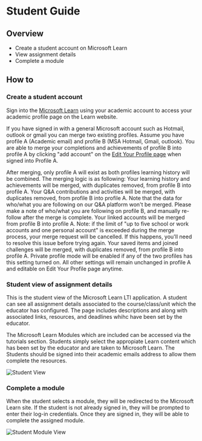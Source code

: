 # Student Guide 
## Overview
- Create a student account on Microsoft Learn
- View assignment details
- Complete a module 

## How to 

### Create a student account 
Sign into the [Microsoft Learn](http://docs.microsoft.com/learn) using your academic account to access your academic profile page on the Learn website.

If you have signed in with a general Microsoft account such as Hotmail, outlook or gmail you can merge two existing profiles. Assume you have profile A (Academic email) and profile B (MSA Hotmail, Gmail, outlook). You are able to merge your completions and achievements of profile B into profile A by clicking "add account" on the [Edit Your Profile page](https://techprofile.microsoft.com/edit) when signed into Profile A. 

After merging, only profile A will exist as both profiles learning history will be combined. The merging logic is as following:
Your learning history and achievements will be merged, with duplicates removed, from profile B into profile A.
Your Q&A contributions and activities will be merged, with duplicates removed, from profile B into profile A. Note that the data for who/what you are following on our Q&A platform won't be merged. Please make a note of who/what you are following on profile B, and manually re-follow after the merge is complete.
Your linked accounts will be merged from profile B into profile A. Note: if the limit of "up to five school or work accounts and one personal account" is exceeded during the merge process, your merge request will be cancelled. If this happens, you'll need to resolve this issue before trying again.
Your saved items and joined challenges will be merged, with duplicates removed, from profile B into profile A.
Private profile mode will be enabled if any of the two profiles has this setting turned on.
All other settings will remain unchanged in profile A and editable on Edit Your Profile page anytime.

### Student view of assignment details
This is the student view of the Microsoft Learn LTI application. A student can see all assignment details associated to the course/class/unit which the educator has configured. The page includes descriptions and along with associated links, resources, and deadlines whihc have been set by the educator. 

The Microsoft Learn Modules which are included can be accessed via the tutorials section. Students simply select the appropiate Learn content which has been set by the educator and are taken to Microsoft Learn. The Students should be signed into their academic emails address to allow them complete the resources.


![Student View](/images/Student.View.png)


### Complete a module
When the student selects a module, they will be redirected to the Microsoft Learn site. If the student is not already signed in, they will be prompted to enter their log-in credentials. Once they are signed in, they will be able to complete the assigned module. 


![Student Module View](/images/View.Student.Module.PNG)

